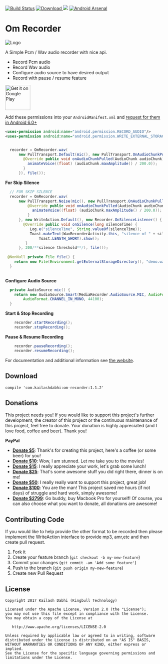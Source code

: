 [![Build Status](https://travis-ci.org/kailash09dabhi/OmRecorder.svg?branch=master)](https://travis-ci.org/kailash09dabhi/OmRecorder) [ ![Download](https://api.bintray.com/packages/kailash09dabhi/maven/om-recorder/images/download.svg) ](https://bintray.com/kailash09dabhi/maven/om-recorder/_latestVersion) <a href="http://www.methodscount.com/?lib=com.kailashdabhi%3Aom-recorder%3A1.1.0"><img src="https://img.shields.io/badge/Methods and size-126 | 18 KB-e91e63.svg"/></a> 
[![Android Arsenal](https://img.shields.io/badge/Android%20Arsenal-OmRecorder-orange.svg?style=flat)](https://android-arsenal.com/details/1/4028)

Om Recorder
============

![Logo](images/om.png)

A Simple Pcm / Wav audio recorder with nice api. 

 * Record Pcm audio
 * Record Wav audio
 * Configure audio source to have desired output
 * Record with pause / resume feature
 
<a href='https://play.google.com/store/apps/details?id=com.kingbull.omrecorder&pcampaignid=MKT-Other-global-all-co-prtnr-py-PartBadge-Mar2515-1'><img alt='Get it on Google Play'  height="80" src='https://play.google.com/intl/en_us/badges/images/generic/en_badge_web_generic.png'/></a>

Add these permissions into your `AndroidManifest.xml` and [request for them in Android 6.0+](https://developer.android.com/training/permissions/requesting.html)
```xml
<uses-permission android:name="android.permission.RECORD_AUDIO"/>
<uses-permission android:name="android.permission.WRITE_EXTERNAL_STORAGE"/>
```
```java

  recorder = OmRecorder.wav(
      new PullTransport.Default(mic(), new PullTransport.OnAudioChunkPulledListener() {
        @Override public void onAudioChunkPulled(AudioChunk audioChunk) {
          animateVoice((float) (audioChunk.maxAmplitude() / 200.0));
        }
      }), file());
```   
__For Skip Silence__
```java
  // FOR SKIP SILENCE     
  recorder = OmRecorder.wav(
      new PullTransport.Noise(mic(), new PullTransport.OnAudioChunkPulledListener() {
          @Override public void onAudioChunkPulled(AudioChunk audioChunk) {
            animateVoice((float) (audioChunk.maxAmplitude() / 200.0));
          }
      }, new WriteAction.Default(), new Recorder.OnSilenceListener() {
        @Override public void onSilence(long silenceTime) {
           Log.e("silenceTime", String.valueOf(silenceTime));
           Toast.makeText(WavRecorderActivity.this, "silence of " + silenceTime + " detected",
               Toast.LENGTH_SHORT).show();
         }
      }, 200/**silence threshold**/), file());
      
 @NonNull private File file() {
    return new File(Environment.getExternalStorageDirectory(), "demo.wav");
  }
  
```
__Configure Audio Source__
```java
  private AudioSource mic() {
    return new AudioSource.Smart(MediaRecorder.AudioSource.MIC, AudioFormat.ENCODING_PCM_16BIT,
        AudioFormat.CHANNEL_IN_MONO, 44100);
  }

```
__Start & Stop Recording__
```java
    recorder.startRecording();
    recorder.stopRecording();
```
__Pause & Resume Recording__
```java
    recorder.pauseRecording();
    recorder.resumeRecording();
```

For documentation and additional information see [the website][1].

Download
--------
    compile 'com.kailashdabhi:om-recorder:1.1.2'
    

Donations
---------

This project needs you! If you would like to support this project's further development, the creator of this project or the continuous maintenance of this project, feel free to donate. Your donation is highly appreciated (and I love food, coffee and beer). Thank you!

**PayPal**

* **[Donate $5]**: Thank's for creating this project, here's a coffee (or some beer) for you!
* **[Donate $10]**: Wow, I am stunned. Let me take you to the movies!
* **[Donate $15]**: I really appreciate your work, let's grab some lunch!
* **[Donate $25]**: That's some awesome stuff you did right there, dinner is on me!
* **[Donate $50]**: I really really want to support this project, great job!
* **[Donate $100]**: You are the man! This project saved me hours (if not days) of struggle and hard work, simply awesome!
* **[Donate $2799]**: Go buddy, buy Macbook Pro for yourself!
Of course, you can also choose what you want to donate, all donations are awesome!

## Contributing Code

If you would like to help provide the other format to be recorded then please implement the  WriteAction interface to provide mp3, amr,etc and then create pull request.

1. Fork it
2. Create your feature branch (`git checkout -b my-new-feature`)
3. Commit your changes (`git commit -am 'Add some feature'`)
4. Push to the branch (`git push origin my-new-feature`)
5. Create new Pull Request
    
License
-------

    Copyright 2017 Kailash Dabhi (Kingbull Technology)

    Licensed under the Apache License, Version 2.0 (the "License");
    you may not use this file except in compliance with the License.
    You may obtain a copy of the License at

       http://www.apache.org/licenses/LICENSE-2.0

    Unless required by applicable law or agreed to in writing, software
    distributed under the License is distributed on an "AS IS" BASIS,
    WITHOUT WARRANTIES OR CONDITIONS OF ANY KIND, either express or implied.
    See the License for the specific language governing permissions and
    limitations under the License.


 [1]: https://kailash09dabhi.github.io/OmRecorder/
 [Donate $5]: 		https://www.paypal.me/MrKailashDabhi/5
 [Donate $10]:  		https://www.paypal.me/MrKailashDabhi/10
 [Donate $15]:  		https://www.paypal.me/MrKailashDabhi/15
 [Donate $25]:  		https://www.paypal.me/MrKailashDabhi/25
 [Donate $50]: 		https://www.paypal.me/MrKailashDabhi/50
 [Donate $100]: 		https://www.paypal.me/MrKailashDabhi/100
 [Donate $2799]: 	https://www.paypal.me/MrKailashDabhi/2799

